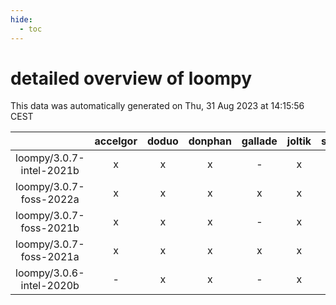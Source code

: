 ```yaml
---
hide:
  - toc
---
```


detailed overview of loompy
===========================


This data was automatically generated on Thu, 31 Aug 2023 at 14:15:56 CEST  

| |accelgor|doduo|donphan|gallade|joltik|skitty|swalot|victini|
| :---: | :---: | :---: | :---: | :---: | :---: | :---: | :---: | :---: |
|loompy/3.0.7-intel-2021b|x|x|x|-|x|x|x|x|
|loompy/3.0.7-foss-2022a|x|x|x|x|x|x|x|x|
|loompy/3.0.7-foss-2021b|x|x|x|-|x|x|x|x|
|loompy/3.0.7-foss-2021a|x|x|x|x|x|x|x|x|
|loompy/3.0.6-intel-2020b|-|x|x|-|x|x|x|x|
